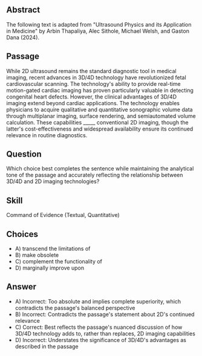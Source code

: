 ## Abstract
The following text is adapted from "Ultrasound Physics and its Application in Medicine" by Arbin Thapaliya, Alec Sithole, Michael Welsh, and Gaston Dana (2024).

## Passage
While 2D ultrasound remains the standard diagnostic tool in medical imaging, recent advances in 3D/4D technology have revolutionized fetal cardiovascular scanning. The technology's ability to provide real-time motion-gated cardiac imaging has proven particularly valuable in detecting congenital heart defects. However, the clinical advantages of 3D/4D imaging extend beyond cardiac applications. The technology enables physicians to acquire qualitative and quantitative sonographic volume data through multiplanar imaging, surface rendering, and semiautomated volume calculation. These capabilities _____ conventional 2D imaging, though the latter's cost-effectiveness and widespread availability ensure its continued relevance in routine diagnostics.

## Question
Which choice best completes the sentence while maintaining the analytical tone of the passage and accurately reflecting the relationship between 3D/4D and 2D imaging technologies?

## Skill
Command of Evidence (Textual, Quantitative)

## Choices
- A) transcend the limitations of
- B) make obsolete
- C) complement the functionality of
- D) marginally improve upon

## Answer
- A) Incorrect: Too absolute and implies complete superiority, which contradicts the passage's balanced perspective
- B) Incorrect: Contradicts the passage's statement about 2D's continued relevance
- C) Correct: Best reflects the passage's nuanced discussion of how 3D/4D technology adds to, rather than replaces, 2D imaging capabilities
- D) Incorrect: Understates the significance of 3D/4D's advantages as described in the passage
